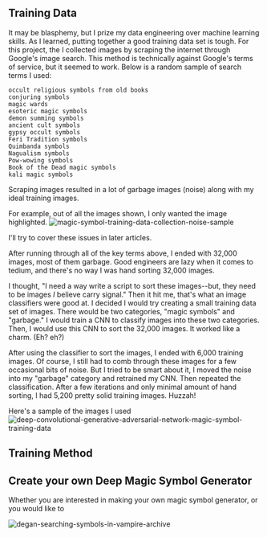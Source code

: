 ## Training Data
It may be blasphemy, but I prize my data engineering over machine learning skills.  As I learned, putting together a good training data set is tough.  For this project, the I collected images by scraping the internet through Google's image search.  This method is technically against Google's terms of service, but it seemed to work.  Below is a random sample of search terms I used:
```
occult religious symbols from old books
conjuring symbols
magic wards
esoteric magic symbols
demon summing symbols
ancient cult symbols
gypsy occult symbols
Feri Tradition symbols
Quimbanda symbols
Nagualism symbols
Pow-wowing symbols
Book of the Dead magic symbols
kali magic symbols
```
Scraping images resulted in a lot of garbage images (noise) along with my ideal training images.  

For example, out of all the images shown, I only wanted the image highlighted.
![magic-symbol-training-data-collection-noise-sample](../../images/deep-arcane/training-data-garbage.png)

I'll try to cover these issues in later articles.

After running through all of the key terms above, I ended with 32,000 images, most of them garbage.  Good engineers are lazy when it comes to tedium, and there's no way I was hand sorting 32,000 images.  

I thought, "I need a way write a script to sort these images--but, they need to be images _I_ believe carry signal."  Then it hit me, that's what an image classifiers were good at.  I decided I would try creating a small training data set of images.  There would be two categories, "magic symbols" and "garbage."  I would train a CNN to classify images into these two categories.   Then, I would use this CNN to sort the 32,000 images.  It worked like a charm. (Eh? eh?)

After using the classifier to sort the images, I ended with 6,000 training images.  Of course, I still had to comb through these images for a few occasional bits of noise.  But I tried to be smart about it, I moved the noise into my "garbage" category and retrained my CNN.  Then repeated the classification.  After a few iterations and only minimal amount of hand sorting, I had 5,200 pretty solid training images.  Huzzah!

Here's a sample of the images I used
![deep-convolutional-generative-adversarial-network-magic-symbol-training-data](../../images/deep-arcane/training-data-sampler2.png)

## Training Method


## Create your own Deep Magic Symbol Generator

Whether you are interested in making your own magic symbol generator, or you would like to 


![degan-searching-symbols-in-vampire-archive](/images/deep-arcane/thomas_ancient_archives.gif)
